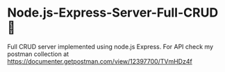# Node.js-Express-Server-Full-CRUD 🥷
Full CRUD server implemented using node.js Express.
For API check my postman collection at 
https://documenter.getpostman.com/view/12397700/TVmHDz4f
